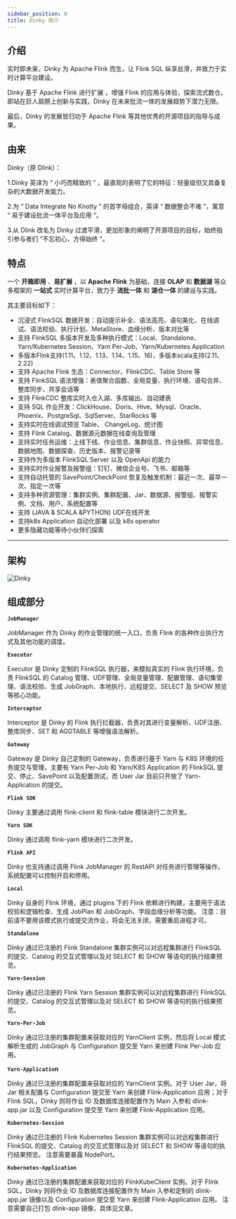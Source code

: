 ```yaml
---
sidebar_position: 0
title: Dinky 简介
---
```


## 介绍

实时即未来，Dinky 为 Apache Flink 而生，让 Flink SQL 纵享丝滑，并致力于实时计算平台建设。

Dinky 基于 Apache Flink 进行扩展 ，增强 Flink 的应用与体验，探索流式数仓。即站在巨人肩膀上创新与实践，Dinky 在未来批流一体的发展趋势下潜力无限。

最后，Dinky 的发展皆归功于 Apache Flink 等其他优秀的开源项目的指导与成果。

## 由来

Dinky（原 Dlink）：

1.Dinky 英译为 “ 小巧而精致的 ” ，最直观的表明了它的特征：轻量级但又具备复杂的大数据开发能力。

2.为 “ Data Integrate No Knotty ” 的首字母组合，英译 “ 数据整合不难 ”，寓意 “ 易于建设批流一体平台及应用 ”。

3.从 Dlink 改名为 Dinky 过渡平滑，更加形象的阐明了开源项目的目标，始终指引参与者们 “不忘初心，方得始终 ”。

## 特点

一个 **开箱即用** 、**易扩展** ，以 **Apache Flink** 为基础，连接 **OLAP** 和 **数据湖** 等众多框架的 **一站式** 实时计算平台，致力于 **流批一体** 和 **湖仓一体** 的建设与实践。

其主要目标如下：
- 沉浸式 FlinkSQL 数据开发：自动提示补全、语法高亮、语句美化、在线调试、语法校验、执行计划、MetaStore、血缘分析、版本对比等
- 支持 FlinkSQL 多版本开发及多种执行模式：Local、Standalone、Yarn/Kubernetes  Session、Yarn Per-Job、Yarn/Kubernetes  Application
- 多版本Flink支持(1.11、1.12、1.13、1.14、1.15、16)，多版本scala支持(2.11、2.22)
- 支持 Apache Flink 生态：Connector、FlinkCDC、Table Store 等
- 支持 FlinkSQL 语法增强：表值聚合函数、全局变量、执行环境、语句合并、整库同步、共享会话等
- 支持 FlinkCDC 整库实时入仓入湖、多库输出、自动建表
- 支持 SQL 作业开发：ClickHouse、Doris、Hive、Mysql、Oracle、Phoenix、PostgreSql、SqlServer、StarRocks 等
- 支持实时在线调试预览 Table、 ChangeLog、统计图
- 支持 Flink Catalog、数据源元数据在线查询及管理
- 支持实时任务运维：上线下线、作业信息、集群信息、作业快照、异常信息、数据地图、数据探查、历史版本、报警记录等
- 支持作为多版本 FlinkSQL Server 以及 OpenApi 的能力
- 支持实时作业报警及报警组：钉钉、微信企业号、飞书、邮箱等
- 支持自动托管的 SavePoint/CheckPoint 恢复及触发机制：最近一次、最早一次、指定一次等
- 支持多种资源管理：集群实例、集群配置、Jar、数据源、报警组、报警实例、文档、用户、系统配置等
- 支持 (JAVA & SCALA &PYTHON) UDF在线开发
- 支持k8s Application 自动化部署 以及 k8s operator
- 更多隐藏功能等待小伙伴们探索

----- 
## 架构
![Dinky](http://www.aiwenmo.com/dinky/docs/zh-CN/concept_architecture/architecture/dinky.png)

## 组成部分

**`JobManager`**

JobManager 作为 Dinky 的作业管理的统一入口，负责 Flink 的各种作业执行方式及其他功能的调度。

**`Executor`**

Executor 是 Dinky 定制的 FlinkSQL 执行器，来模拟真实的 Flink 执行环境，负责 FlinkSQL 的 Catalog 管理、UDF管理、全局变量管理、配置管理、语句集管理、语法校验、生成 JobGraph、本地执行、远程提交、SELECT 及 SHOW 预览等核心功能。

**`Interceptor`**

Interceptor 是 Dinky 的 Flink 执行拦截器，负责对其进行变量解析、UDF注册、整库同步、SET 和 AGGTABLE 等增强语法解析。

**`Gateway`**

Gateway 是 Dinky 自己定制的 Gateway，负责进行基于 Yarn 与 K8S 环境的任务提交与管理，主要有 Yarn Per-Job 和 Yarn/K8S Application 的 FlinkSQL 提交、停止、SavePoint 以及配置测试，而 User Jar 目前只开放了 Yarn-Application 的提交。

**`Flink SDK`**

Dinky 主要通过调用 flink-client 和 flink-table 模块进行二次开发。

**`Yarn SDK`**

Dinky 通过调用 flink-yarn 模块进行二次开发。

**`Flink API`**

Dinky 也支持通过调用 Flink JobManager 的 RestAPI 对任务进行管理等操作，系统配置可以控制开启和停用。

**`Local`**

Dinky 自身的 Flink 环境，通过 plugins 下的 Flink 依赖进行构建，主要用于语法校验和逻辑检查、生成 JobPlan 和 JobGraph、字段血缘分析等功能。
注意：目前请不要用该模式执行或提交流作业，将会无法关闭，需要重启进程才可。

**`Standalone`**

Dinky 通过已注册的 Flink Standalone 集群实例可以对远程集群进行 FlinkSQL 的提交、Catalog 的交互式管理以及对 SELECT 和 SHOW 等语句的执行结果预览。

**`Yarn-Session`**

Dinky 通过已注册的 Flink Yarn Session 集群实例可以对远程集群进行 FlinkSQL 的提交、Catalog 的交互式管理以及对 SELECT 和 SHOW 等语句的执行结果预览。

**`Yarn-Per-Job`**

Dinky 通过已注册的集群配置来获取对应的 YarnClient 实例，然后将 Local 模式解析生成的 JobGraph 与 Configuration 提交至 Yarn 来创建 Flink Per-Job 应用。

**`Yarn-Applicatio`n**

Dinky 通过已注册的集群配置来获取对应的 YarnClient 实例。对于 User Jar，将 Jar 相关配置与 Configuration 提交至 Yarn 来创建 Flink-Application 应用；对于 Flink SQL，Dinky 则将作业 ID 及数据库连接配置作为 Main 入参和 dlink-app.jar 以及 Configuration 提交至 Yarn 来创建 Flink-Application 应用。

**`Kubernetes-Session`**

Dinky 通过已注册的 Flink Kubernetes Session 集群实例可以对远程集群进行 FlinkSQL 的提交、Catalog 的交互式管理以及对 SELECT 和 SHOW 等语句的执行结果预览。
注意需要暴露 NodePort。

**`Kubernetes-Application`**

Dinky 通过已注册的集群配置来获取对应的 FlinkKubeClient 实例。对于 Flink SQL，Dinky 则将作业 ID 及数据库连接配置作为 Main 入参和定制的 dlink-app.jar 镜像以及 Configuration 提交至 Yarn 来创建 Flink-Application 应用。
注意需要自己打包 dlink-app 镜像，具体见文章。
